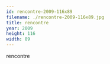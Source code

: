 ```yaml
---
id: rencontre-2009-116x89
filename: ./rencontre-2009-116x89.jpg
title: rencontre
year: 2009
height: 116
width: 89
---
```


rencontre